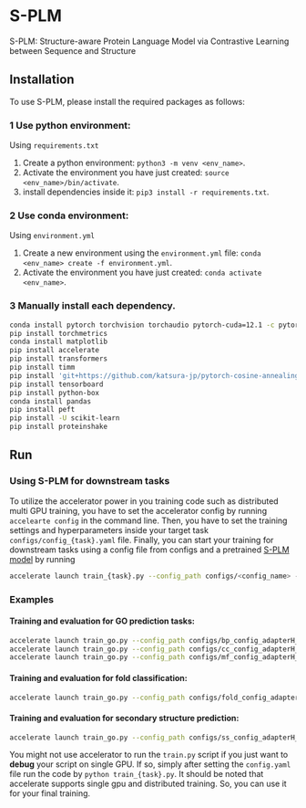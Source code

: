 # S-PLM
S-PLM: Structure-aware Protein Language Model via Contrastive Learning between Sequence and Structure

## Installation
To use S-PLM, please install the required packages as follows:

### 1 Use python environment:
Using `requirements.txt`
1. Create a python environment: `python3 -m venv <env_name>`.
2. Activate the environment you have just created: `source <env_name>/bin/activate`.
3. install dependencies inside it: `pip3 install -r requirements.txt`.

### 2 Use conda environment:
Using `environment.yml`
1. Create a new environment using the `environment.yml` file: `conda <env_name> create -f environment.yml`.
2. Activate the environment you have just created: `conda activate <env_name>`.

### 3 Manually install each dependency.
```sh
conda install pytorch torchvision torchaudio pytorch-cuda=12.1 -c pytorch -c nvidia
pip install torchmetrics
conda install matplotlib
pip install accelerate
pip install transformers
pip install timm
pip install 'git+https://github.com/katsura-jp/pytorch-cosine-annealing-with-warmup'
pip install tensorboard
pip install python-box
conda install pandas
pip install peft
pip install -U scikit-learn
pip install proteinshake
```
## Run
### Using S-PLM for downstream tasks
To utilize the accelerator power in you training code such as distributed multi GPU training, you have to set the accelerator config by running `accelearte config` in the command line.
Then, you have to set the training settings and hyperparameters inside your target task `configs/config_{task}.yaml` file.
Finally, you can start your training for downstream tasks using a config file from configs and a pretrained [S-PLM model](https://mailmissouri-my.sharepoint.com/:f:/g/personal/wangdu_umsystem_edu/Evk7BBT5LxRMpsHzKxmi0DEBrgv1mgBK0MRuRHJSqSoHZQ?e=Eozrwh) by running
```sh
accelerate launch train_{task}.py --config_path configs/<config_name> --resume_path model/checkpoint_0520000.pth`
```

### Examples 
#### Training and evaluation for GO prediction tasks:
```sh
accelerate launch train_go.py --config_path configs/bp_config_adapterH_adapterH.yaml --resume_path model/checkpoint_0520000.pth
accelerate launch train_go.py --config_path configs/cc_config_adapterH_adapterH.yaml --resume_path model/checkpoint_0520000.pth
accelerate launch train_go.py --config_path configs/mf_config_adapterH_adapterH.yaml --resume_path model/checkpoint_0520000.pth
```
#### Training and evaluation for fold classification:
```sh
accelerate launch train_go.py --config_path configs/fold_config_adapterH_finetune.yaml --resume_path model/checkpoint_0520000.pth
```
#### Training and evaluation for secondary structure prediction:
```sh
accelerate launch train_go.py --config_path configs/ss_config_adapterH_finetune.yaml --resume_path model/checkpoint_0520000.pth
```


You might not use accelerator to run the `train.py` script if you just want to **debug** your script on single GPU. If so, simply after setting the `config.yaml` file
run the code by `python train_{task}.py`. It should be noted that accelerate supports single gpu and distributed training. So, you can use it for your 
final training.
